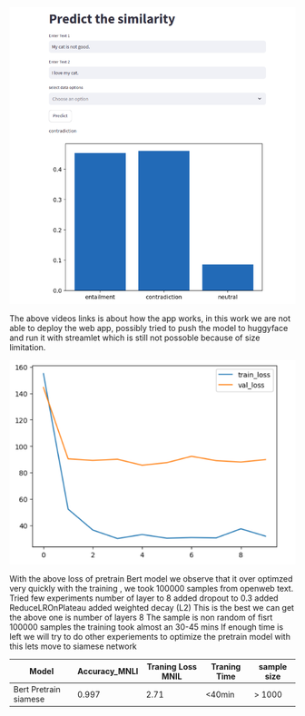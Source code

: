 
[![Watch Video](https://github.com/aman010/A4-Bert/blob/main/Screenshot%20from%202025-02-23%2015-57-42.png)](https://youtu.be/xoO7oBN6fGM)


The above videos links is about how the app works, in this work we are not able to deploy the web app, possibly tried to push the model to huggyface and run it with streamlet 
which is still not possoble because of size limitation. 


![BERT Model Screenshot](https://raw.githubusercontent.com/aman010/A4-Bert/main/Screenshot%20from%202025-02-23%2012-30-56.png)


With the above loss of pretrain Bert model we observe that it over optimzed very quickly with the training , we took 100000 samples from openweb text.
Tried few experiments
    number of layer to 8
    added dropout to 0.3
    added ReduceLROnPlateau
    added weighted decay (L2)
    This is the best we can get the above one is number of layers 8
    The sample is non random of fisrt 100000 samples the training took almost an 30-45 mins
    If enough time is left we will try to do other experiements to optimize the pretrain model
    with this lets move to siamese network







| Model                  | Accuracy_MNLI | Traning Loss MNIL | Traning Time | sample size |    
|------------------------|---------------|-------------------|--------------|-------------|
| Bert Pretrain siamese  | 0.997         |   2.71            |     <40min   |   > 1000    |
